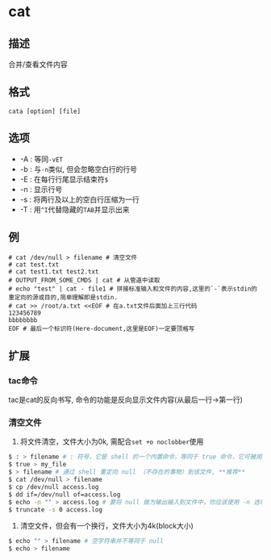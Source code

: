 # cat

## 描述

合并/查看文件内容

## 格式

    cata [option] [file]

## 选项
- -A : 等同`-vET`
- -b : 与`-n`类似, 但会忽略空白行的行号
- -E : 在每行行尾显示结束符`$`
- -n : 显示行号
- -s : 将两行及以上的空白行压缩为一行
- -T : 用`^I`代替隐藏的`TAB`并显示出来

## 例

	# cat /dev/null > filename # 清空文件
    # cat test.txt
    # cat test1.txt test2.txt
    # OUTPUT_FROM_SOME_CMDS | cat # 从管道中读取
    # echo "test" | cat - file1 # 拼接标准输入和文件的内容,这里的`-`表示stdin的重定向的源或目的,简单理解即是stdin.
    # cat >> /root/a.txt <<EOF # 在a.txt文件后面加上三行代码
    123456789
    bbbbbbbb
    EOF # 最后一个标识符(Here-document,这里是EOF)一定要顶格写

## 扩展
### tac命令
tac是cat的反向书写, 命令的功能是反向显示文件内容(从最后一行->第一行)

### 清空文件
1. 将文件清空，文件大小为0k, 需配合`set +o noclobber`使用
```bash
$ : > filename # : 符号，它是 shell 的一个内置命令，等同于 true 命令，它可被用来作为一个 no-op（即不进行任何操作）**推荐**
$ true > my_file
$ > filename # 通过 shell 重定向 null （不存在的事物）到该文件, **推荐**
$ cat /dev/null > filename
$ cp /dev/null access.log
$ dd if=/dev/null of=access.log
$ echo -n "" > access.log # 要将 null 做为输出输入到文件中，你应该使用 -n 选项，这个选项将告诉 echo 不再像上面的那个命令那样输出结尾的那个新行
$ truncate -s 0 access.log
```

1. 清空文件，但会有一个换行，文件大小为4k(block大小)
```bash
$ echo "" > filename # 空字符串并不等同于 null
$ echo > filename
```